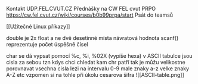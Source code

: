 Kontakt UDP.FEL.CVUT.CZ
Přednášky na CW FEL cvut  PRPO https://cw.fel.cvut.cz/wiki/courses/b0b99prpa/start
Psát do teamsů

[[Užitečné Linux příkazy]]

double je 2x float a ne dvě desetinné místa
návratová hodnota scanf() reprezentuje počet úspěšně čísel

char se dá vypsat pomocí %c, %i, %02X (vypíše hexa)
v ASCII tabulce jsou cisla za sebou
tzn kdys chci chledat kam chr patří tak je můžu velikostne porovnavat
vsechna cisla lezi na intervalu 0-9
male znaky a-z
velke znaky A-Z
etc
vzpomen si na tohle při úkolu cesarova šifra
![[ASCII-table.png]]